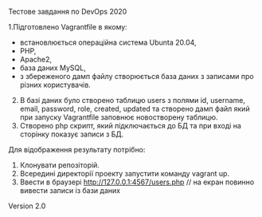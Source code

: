 Тестове завдання по DevOps 2020

1.Підготовлено Vagrantfile в якому:
  - встановлюється операційна система Ubunta 20.04,
  - PHP,
  - Apache2,
  - база даних MySQL,
  - з збереженого дамп файлу створюється база даних з записами про різних користувачів.
2. В базі даних було створено таблицю users з полями id, username, email, password, role, created, updated та створено дамп файл який при запуску Vagrantfile  заповнює новостворену таблицю.
3. Створено php скрипт, який підключається до БД та при вході на сторінку показує записи з БД.
	
Для відображення результату потрібно:

1. Клонувати репозіторій.
2. Всередині директорії проекту запустити команду vagrant up.
3. Ввести в браузері http://127.0.0.1:4567/users.php   // на екран повинно вивести записи із бази даних 

Version 2.0
